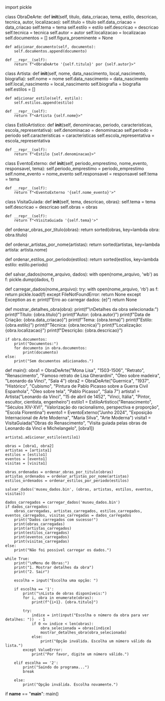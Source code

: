 import pickle

class ObraDeArte:
    def __init__(self, titulo, data_criacao, tema, estilo, descricao, tecnica, autor, localizacao):
        self.titulo = titulo
        self.data_criacao = data_criacao
        self.tema = tema
        self.estilo = estilo
        self.descricao = descricao
        self.tecnica = tecnica
        self.autor = autor
        self.localizacao = localizacao
        self.documentos = []
        self.figura_proeminente = None

    def adicionar_documento(self, documento):
        self.documentos.append(documento)

    def __repr__(self):
        return f"<ObraDeArte '{self.titulo}' por {self.autor}>"

class Artista:
    def __init__(self, nome, data_nascimento, local_nascimento, biografia):
        self.nome = nome
        self.data_nascimento = data_nascimento
        self.local_nascimento = local_nascimento
        self.biografia = biografia
        self.estilos = []

    def adicionar_estilo(self, estilo):
        self.estilos.append(estilo)

    def __repr__(self):
        return f"<Artista {self.nome}>"

class EstiloArtistico:
    def __init__(self, denominacao, periodo, caracteristicas, escola_representativa):
        self.denominacao = denominacao
        self.periodo = periodo
        self.caracteristicas = caracteristicas
        self.escola_representativa = escola_representativa

    def __repr__(self):
        return f"<Estilo {self.denominacao}>"

class EventoExterno:
    def __init__(self, periodo_emprestimo, nome_evento, responsavel, tema):
        self.periodo_emprestimo = periodo_emprestimo
        self.nome_evento = nome_evento
        self.responsavel = responsavel
        self.tema = tema

    def __repr__(self):
        return f"<EventoExterno '{self.nome_evento}'>"

class VisitaGuiada:
    def __init__(self, tema, descricao, obras):
        self.tema = tema
        self.descricao = descricao
        self.obras = obras

    def __repr__(self):
        return f"<VisitaGuiada '{self.tema}'>"


def ordenar_obras_por_titulo(obras):
    return sorted(obras, key=lambda obra: obra.titulo)

def ordenar_artistas_por_nome(artistas):
    return sorted(artistas, key=lambda artista: artista.nome)

def ordenar_estilos_por_periodo(estilos):
    return sorted(estilos, key=lambda estilo: estilo.periodo)


def salvar_dados(nome_arquivo, dados):
    with open(nome_arquivo, 'wb') as f:
        pickle.dump(dados, f)

def carregar_dados(nome_arquivo):
    try:
        with open(nome_arquivo, 'rb') as f:
            return pickle.load(f)
    except FileNotFoundError:
        return None
    except Exception as e:
        print(f"Erro ao carregar dados: {e}")
        return None


def mostrar_detalhes_obra(obra):
    print(f"\nDetalhes da obra selecionada:")
    print(f"Título: {obra.titulo}")
    print(f"Autor: {obra.autor}")
    print(f"Data de Criação: {obra.data_criacao}")
    print(f"Tema: {obra.tema}")
    print(f"Estilo: {obra.estilo}")
    print(f"Técnica: {obra.tecnica}")
    print(f"Localização: {obra.localizacao}")
    print(f"Descrição: {obra.descricao}")

    if obra.documentos:
        print("Documentos:")
        for documento in obra.documentos:
            print(documento)
    else:
        print("Sem documentos adicionados.")

def main():
    obra1 = ObraDeArte("Mona Lisa", "1503-1506", "Retrato", "Renascimento", "Famoso retrato de Lisa Gherardini", "Óleo sobre madeira", "Leonardo da Vinci", "Sala 4")
    obra2 = ObraDeArte("Guernica", "1937", "Histórico", "Cubismo", "Pintura de Pablo Picasso sobre a Guerra Civil Espanhola", "Óleo sobre tela", "Pablo Picasso", "Sala 7")
    artista1 = Artista("Leonardo da Vinci", "15 de abril de 1452", "Vinci, Itália", "Pintor, escultor, cientista, engenheiro")
    estilo1 = EstiloArtistico("Renascimento", "Séculos XIV-XVI", "Valorização do racionalismo, perspectiva e proporção", "Escola Florentina")
    evento1 = EventoExterno("Junho 2024", "Exposição Internacional de Arte Moderna", "Maria Silva", "Arte Moderna")
    visita1 = VisitaGuiada("Obras do Renascimento", "Visita guiada pelas obras de Leonardo da Vinci e Michelangelo", [obra1])

    artista1.adicionar_estilo(estilo1)

    obras = [obra1, obra2]
    artistas = [artista1]
    estilos = [estilo1]
    eventos = [evento1]
    visitas = [visita1]

    obras_ordenadas = ordenar_obras_por_titulo(obras)
    artistas_ordenados = ordenar_artistas_por_nome(artistas)
    estilos_ordenados = ordenar_estilos_por_periodo(estilos)

    salvar_dados('museu_dados.bin', (obras, artistas, estilos, eventos, visitas))

    dados_carregados = carregar_dados('museu_dados.bin')
    if dados_carregados:
        obras_carregadas, artistas_carregados, estilos_carregados, eventos_carregados, visitas_carregadas = dados_carregados
        print("Dados carregados com sucesso!")
        print(obras_carregadas)
        print(artistas_carregados)
        print(estilos_carregados)
        print(eventos_carregados)
        print(visitas_carregadas)
    else:
        print("Não foi possível carregar os dados.")

    while True:
        print("\nMenu de Obras:")
        print("1. Mostrar detalhes da obra")
        print("2. Sair")

        escolha = input("Escolha uma opção: ")

        if escolha == '1':
            print("\nLista de obras disponíveis:")
            for i, obra in enumerate(obras):
                print(f"{i+1}. {obra.titulo}")

            try:
                indice = int(input("Escolha o número da obra para ver detalhes: "))  - 1
                if 0 <= indice < len(obras):
                    obra_selecionada = obras[indice]
                    mostrar_detalhes_obra(obra_selecionada)
                else:
                    print("Opção inválida. Escolha um número válido da lista.")
            except ValueError:
                print("Por favor, digite um número válido.")

        elif escolha == '2':
            print("Saindo do programa...")
            break

        else:
            print("Opção inválida. Escolha novamente.")


if __name__ == "__main__":
    main()

